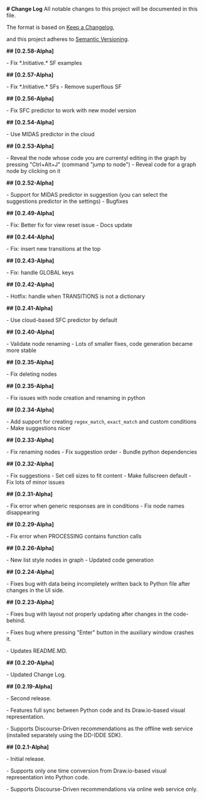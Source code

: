 **# Change Log**
All notable changes to this project will be documented in this file.

The format is based on [Keep a Changelog](https://keepachangelog.com/en/1.0.0/),

and this project adheres to [Semantic Versioning](https://semver.org/spec/v2.0.0.html).

**##** **[****0.2.58-Alpha****]**

\-  Fix \*.Initiative.\* SF examples

**##** **[****0.2.57-Alpha****]**

\-  Fix \*.Initiative.\* SFs
\- Remove superflous SF

**##** **[****0.2.56-Alpha****]**

\-  Fix SFC predictor to work with new model version

**##** **[****0.2.54-Alpha****]**

\-  Use MIDAS predictor in the cloud

**##** **[****0.2.53-Alpha****]**

\-  Reveal the node whose code you are currentyl editing in the graph by pressing "Ctrl+Alt+J" (command "jump to node")
\-  Reveal code for a graph node by clicking on it

**##** **[****0.2.52-Alpha****]**

\-  Support for MIDAS predictor in suggestion (you can select the suggestions predictor in the settings)
\-  Bugfixes

**##** **[****0.2.49-Alpha****]**

\-  Fix: Better fix for view reset issue
\-  Docs update

**##** **[****0.2.44-Alpha****]**

\-  Fix: insert new transitions at the top

**##** **[****0.2.43-Alpha****]**

\-  Fix: handle GLOBAL keys

**##** **[****0.2.42-Alpha****]**

\-  Hotfix: handle when TRANSITIONS is not a dictionary

**##** **[****0.2.41-Alpha****]**

\-  Use cloud-based SFC predictor by default

**##** **[****0.2.40-Alpha****]**

\-  Validate node renaming
\-  Lots of smaller fixes, code generation became more stable

**##** **[****0.2.35-Alpha****]**

\-  Fix deleting nodes

**##** **[****0.2.35-Alpha****]**

\-  Fix issues with node creation and renaming in python

**##** **[****0.2.34-Alpha****]**

\-  Add support for creating `regex_match`, `exact_match` and custom conditions
\-  Make suggestions nicer

**##** **[****0.2.33-Alpha****]**

\-  Fix renaming nodes
\-  Fix suggestion order
\-  Bundle python dependencies

**##** **[****0.2.32-Alpha****]**

\-  Fix suggestions
\-  Set cell sizes to fit content
\-  Make fullscreen default
\-  Fix lots of minor issues

**##** **[****0.2.31-Alpha****]**

\-  Fix error when generic responses are in conditions
\-  Fix node names disappearing

**##** **[****0.2.29-Alpha****]**

\-  Fix error when PROCESSING contains function calls

**##** **[****0.2.26-Alpha****]**

\-  New list style nodes in graph
\-  Updated code generation

**##** **[****0.2.24-Alpha****]**

\-  Fixes bug with data being incompletely written back to Python file after changes in the UI side.

**##** **[****0.2.23-Alpha****]**

\-  Fixes bug with layout not properly updating after changes in the code-behind.

\-  Fixes bug where pressing "Enter" button in the auxiliary window crashes it.

\-  Updates README.MD.

**##** **[****0.2.20-Alpha****]**

\-  Updated Change Log.

**##** **[****0.2.19-Alpha****]**

\- Second release.

\- Features full sync between Python code and its Draw.io-based visual representation. 

\- Supports Discourse-Driven recommendations as the offline web service (installed separately using the DD-IDDE SDK).

**##** **[****0.2.1-Alpha****]**

\-  Initial release.

\- Supports only one time conversion from Draw.io-based visual representation into Python code. 

\- Supports Discourse-Driven recommendations via online web service only.
